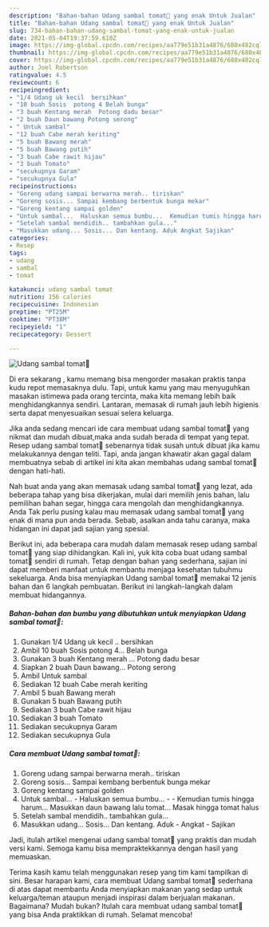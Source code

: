 ```yaml
---
description: "Bahan-bahan Udang sambal tomat🍅 yang enak Untuk Jualan"
title: "Bahan-bahan Udang sambal tomat🍅 yang enak Untuk Jualan"
slug: 734-bahan-bahan-udang-sambal-tomat-yang-enak-untuk-jualan
date: 2021-05-04T19:37:59.610Z
image: https://img-global.cpcdn.com/recipes/aa779e51b31a4876/680x482cq70/udang-sambal-tomat🍅-foto-resep-utama.jpg
thumbnail: https://img-global.cpcdn.com/recipes/aa779e51b31a4876/680x482cq70/udang-sambal-tomat🍅-foto-resep-utama.jpg
cover: https://img-global.cpcdn.com/recipes/aa779e51b31a4876/680x482cq70/udang-sambal-tomat🍅-foto-resep-utama.jpg
author: Joel Robertson
ratingvalue: 4.5
reviewcount: 6
recipeingredient:
- "1/4 Udang uk kecil  bersihkan"
- "10 buah Sosis  potong 4 Belah bunga"
- "3 buah Kentang merah  Potong dadu besar"
- "2 buah Daun bawang Potong serong"
- " Untuk sambal"
- "12 buah Cabe merah keriting"
- "5 buah Bawang merah"
- "5 buah Bawang putih"
- "3 buah Cabe rawit hijau"
- "3 buah Tomato"
- "secukupnya Garam"
- "secukupnya Gula"
recipeinstructions:
- "Goreng udang sampai berwarna merah.. tiriskan"
- "Goreng sosis... Sampai kembang berbentuk bunga mekar"
- "Goreng kentang sampai golden"
- "Untuk sambal...  Haluskan semua bumbu...  Kemudian tumis hingga harum... Masukkan daun bawang lalu tomat... Masak hingga tomat halus"
- "Setelah sambal mendidih.. tambahkan gula..."
- "Masukkan udang... Sosis... Dan kentang. Aduk Angkat Sajikan"
categories:
- Resep
tags:
- udang
- sambal
- tomat

katakunci: udang sambal tomat 
nutrition: 156 calories
recipecuisine: Indonesian
preptime: "PT25M"
cooktime: "PT38M"
recipeyield: "1"
recipecategory: Dessert

---
```



![Udang sambal tomat🍅](https://img-global.cpcdn.com/recipes/aa779e51b31a4876/680x482cq70/udang-sambal-tomat🍅-foto-resep-utama.jpg)

Di era  sekarang , kamu memang bisa mengorder masakan praktis tanpa kudu repot memasaknya dulu. Tapi, untuk kamu yang mau menyuguhkan masakan istimewa pada orang tercinta, maka kita memang lebih baik menghidangkannya sendiri. Lantaran, memasak di rumah jauh lebih higienis serta dapat menyesuaikan sesuai selera keluarga.

Jika anda sedang mencari ide cara membuat udang sambal tomat🍅 yang nikmat dan mudah dibuat,maka anda sudah berada di tempat yang tepat. Resep udang sambal tomat🍅  sebenarnya tidak susah untuk dibuat jika kamu melakukannya dengan teliti. Tapi, anda jangan khawatir akan gagal dalam membuatnya 
sebab di artikel ini kita akan membahas udang sambal tomat🍅 dengan hati-hati.  



Nah buat anda yang akan memasak udang sambal tomat🍅 yang lezat, ada beberapa tahap yang bisa dikerjakan, mulai dari memilih jenis bahan, lalu pemilihan bahan segar, hingga cara mengolah dan menghidangkannya. Anda Tak perlu pusing kalau mau memasak udang sambal tomat🍅 yang enak di mana pun anda berada. Sebab, asalkan anda  tahu caranya, maka hidangan ini dapat jadi sajian yang spesial.

Berikut ini, ada beberapa cara mudah dalam memasak resep udang sambal tomat🍅 yang siap dihidangkan. Kali ini, yuk kita coba buat udang sambal tomat🍅 sendiri di rumah. Tetap dengan bahan yang sederhana, sajian ini dapat memberi manfaat untuk membantu menjaga kesehatan tubuhmu sekeluarga. Anda bisa menyiapkan Udang sambal tomat🍅 memakai 12 jenis bahan dan 6 langkah pembuatan. Berikut ini langkah-langkah dalam membuat hidangannya.

<!--inarticleads1-->

##### Bahan-bahan dan bumbu yang dibutuhkan untuk menyiapkan Udang sambal tomat🍅:

1. Gunakan 1/4 Udang uk kecil .. bersihkan
1. Ambil 10 buah Sosis  potong 4... Belah bunga
1. Gunakan 3 buah Kentang merah ... Potong dadu besar
1. Siapkan 2 buah Daun bawang... Potong serong
1. Ambil  Untuk sambal
1. Sediakan 12 buah Cabe merah keriting
1. Ambil 5 buah Bawang merah
1. Gunakan 5 buah Bawang putih
1. Sediakan 3 buah Cabe rawit hijau
1. Sediakan 3 buah Tomato
1. Sediakan secukupnya Garam
1. Sediakan secukupnya Gula




<!--inarticleads2-->

##### Cara membuat Udang sambal tomat🍅:

1. Goreng udang sampai berwarna merah.. tiriskan
1. Goreng sosis... Sampai kembang berbentuk bunga mekar
1. Goreng kentang sampai golden
1. Untuk sambal...  - Haluskan semua bumbu... -  - Kemudian tumis hingga harum... Masukkan daun bawang lalu tomat... Masak hingga tomat halus
1. Setelah sambal mendidih.. tambahkan gula...
1. Masukkan udang... Sosis... Dan kentang. Aduk - Angkat - Sajikan




Jadi, itulah artikel mengenai  udang sambal tomat🍅  yang praktis dan mudah versi kami. Semoga kamu bisa mempraktekkannya dengan hasil yang memuaskan. 

Terima kasih kamu telah menggunakan resep yang tim kami tampilkan di sini. Besar harapan kami, cara membuat  Udang sambal tomat🍅 sederhana di atas dapat membantu Anda menyiapkan makanan yang sedap untuk keluarga/teman ataupun menjadi inspirasi dalam berjualan makanan. Bagaimana? Mudah bukan? Itulah cara membuat udang sambal tomat🍅 yang bisa Anda praktikkan di rumah. Selamat mencoba!

